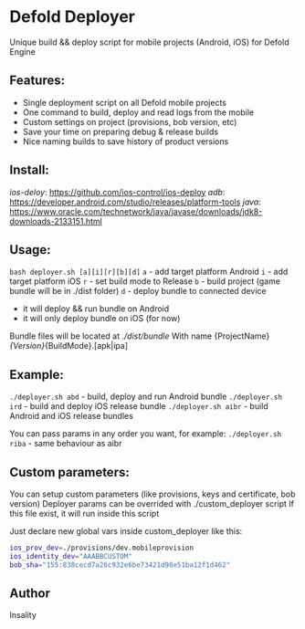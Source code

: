 # Defold Deployer
Unique build && deploy script for mobile projects (Android, iOS) for Defold Engine

## Features:
- Single deployment script on all Defold mobile projects
- One command to build, deploy and read logs from the mobile
- Custom settings on project (provisions, bob version, etc)
- Save your time on preparing debug & release builds
- Nice naming builds to save history of product versions

## Install:
*ios-deloy*: https://github.com/ios-control/ios-deploy
*adb*: https://developer.android.com/studio/releases/platform-tools
*java*: https://www.oracle.com/technetwork/java/javase/downloads/jdk8-downloads-2133151.html

## Usage:
`bash deployer.sh [a][i][r][b][d]`
`a` - add target platform Android
`i` - add target platform iOS
`r` - set build mode to Release
`b` - build project (game bundle will be in ./dist folder)
`d` - deploy bundle to connected device
- it will deploy && run bundle on Android
- it will only deploy bundle on iOS (for now)

Bundle files will be located at *./dist/bundle*
With name {ProjectName}_{Version}_{BuildMode}.[apk|ipa]

##	Example:
`./deployer.sh abd` - build, deploy and run Android bundle
`./deployer.sh ird` - build and deploy iOS release bundle
`./deployer.sh aibr` - build Android and iOS release bundles

You can pass params in any order you want, for example:
`./deployer.sh riba` - same behaviour as aibr

## Custom parameters:
You can setup custom parameters (like provisions, keys and certificate, bob version)
Deployer params can be overrided with ./custom_deployer script
If this file exist, it will run inside this script

Just declare new global vars inside custom_deployer like this:
```bash
ios_prov_dev=./provisions/dev.mobileprovision
ios_identity_dev="AAABBCUSTOM"
bob_sha="155:838cecd7a26c932e6be73421d98e51ba12f1d462"
```

## Author
Insality
